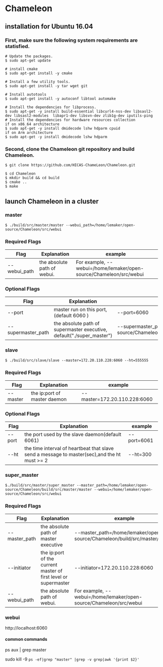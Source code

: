 # Chameleon

## installation for Ubuntu 16.04


### First, make sure the following system requirements are statisfied.
```shell
# Update the packages.
$ sudo apt-get update

# install cmake
$ sudo apt-get install -y cmake

# Install a few utility tools.
$ sudo apt-get install -y tar wget git

# Install autotools
$ sudo apt-get install -y autoconf libtool automake

# Install the dependencies for libprocess.
$ sudo apt-get -y install build-essential libcurl4-nss-dev libsasl2-dev libsasl2-modules  libapr1-dev libsvn-dev zlib1g-dev iputils-ping
# Install the dependencies for hardware resources collection
if on x86_64 architecture
$ sudo apt-get -y install dmidecode lshw hdparm cpuid
if on Arm architecture
$ sudo apt-get -y install dmidecode lshw hdparm

```

### Second, clone the Chameleon git repository and build Chameleon.

```shell
$ git clone https://github.com/HICAS-ChameLeon/Chameleon.git

$ cd Chameleon 
$ mkdir build && cd build
$ cmake ..
$ make
```

## launch Chameleon in a cluster

### master
```shell
$ ./build/src/master/master --webui_path=/home/lemaker/open-source/Chameleon/src/webui
```

### Required Flags
| Flag | Explanation |example | 
| ------ | ------ | ------ |
| --webui_path | the absolute path of webui.  |  For example, --webui=/home/lemaker/open-source/Chameleon/src/webui |

### Optional Flags
| Flag | Explanation |example | 
| ------ | ------ | ------ |
| --port | master run on this port, (default 6060 ) | --port=6060 |
| --supermaster_path | the absolute path of supermaster executive, default("./super_master") | --supermaster_path=/home/lemaker/open-source/Chameleon/build/src/master/super_master|

### slave
```shell
$ ./build/src/slave/slave --master=172.20.110.228:6060 --ht=555555
```

### Required Flags
| Flag | Explanation |example | 
| ------ | ------ | ------ |
| --master | the ip:port of master daemon | --master=172.20.110.228:6060 |

### Optional Flags

| Flag | Explanation |example | 
| ------ | ------ | ------ |
| --port | the port used by the slave daemon(default 6061) |--port=6061|
| --ht | the time interval of heartbeat that slave send a message to master(sec),and the ht must >= 2|--ht=300

### super_master

```shell
$./build/src/master/super_master --master_path=/home/lemaker/open-source/Chameleon/build/src/master/master --webui=/home/lemaker/open-source/Chameleon/src/webui
```

### Required Flags


| Flag | Explanation |example | 
| ------ | ------ | ------ |
| --master_path | the absolute path of master executive | --master_path=/home/lemaker/open-source/Chameleon/build/src/master/master |
| --initiator | the ip:port of the current master of first level or supermaster | --initiator=172.20.110.228:6060 |
| --webui_path | the absolute path of webui.  |  For example, --webui=/home/lemaker/open-source/Chameleon/src/webui |

### webui
http://localhost:6060
#### common commands
ps aux | grep master

sudo kill -9 `ps -ef|grep "master" |grep -v grep|awk '{print $2}'`
